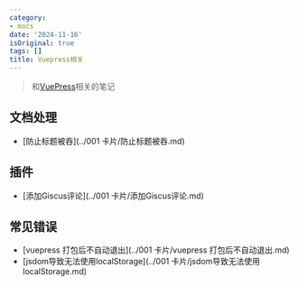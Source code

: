 ```yaml
---
category:
- mocs
date: '2024-11-16'
isOriginal: true
tags: []
title: Vuepress相关
---
```

> 和[VuePress](https://vuepress.vuejs.org/)相关的笔记
## 文档处理
- [防止标题被吞](../001 卡片/防止标题被吞.md) 
## 插件
- [添加Giscus评论](../001 卡片/添加Giscus评论.md)
## 常见错误
- [vuepress 打包后不自动退出](../001 卡片/vuepress 打包后不自动退出.md)
- [jsdom导致无法使用localStorage](../001 卡片/jsdom导致无法使用localStorage.md)